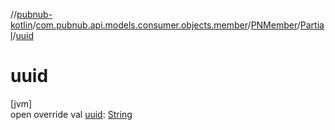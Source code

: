 //[pubnub-kotlin](../../../../index.md)/[com.pubnub.api.models.consumer.objects.member](../../index.md)/[PNMember](../index.md)/[Partial](index.md)/[uuid](uuid.md)

# uuid

[jvm]\
open override val [uuid](uuid.md): [String](https://kotlinlang.org/api/latest/jvm/stdlib/kotlin/-string/index.html)
